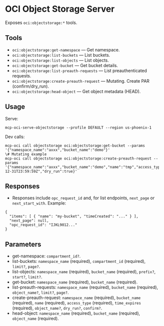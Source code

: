 # OCI Object Storage Server

Exposes `oci:objectstorage:*` tools.

## Tools
- `oci:objectstorage:get-namespace` — Get namespace.
- `oci:objectstorage:list-buckets` — List buckets.
- `oci:objectstorage:list-objects` — List objects.
- `oci:objectstorage:get-bucket` — Get bucket details.
- `oci:objectstorage:list-preauth-requests` — List preauthenticated requests.
- `oci:objectstorage:create-preauth-request` — Mutating. Create PAR (confirm/dry_run).
- `oci:objectstorage:head-object` — Get object metadata (HEAD).

## Usage
Serve:
```
mcp-oci-serve-objectstorage --profile DEFAULT --region us-phoenix-1
```
Dev calls:
```
mcp-oci call objectstorage oci:objectstorage:get-bucket --params '{"namespace_name":"axxx","bucket_name":"demo"}'
\# Mutating example
mcp-oci call objectstorage oci:objectstorage:create-preauth-request --params '{"namespace_name":"axxx","bucket_name":"demo","name":"tmp","access_type":"ObjectRead","time_expires":"2025-12-31T23:59:59Z","dry_run":true}'
```

## Responses
- Responses include `opc_request_id` and, for list endpoints, `next_page` or `next_start_with`.
Example:
```
{
  "items": [ { "name": "my-bucket", "timeCreated": "..." } ],
  "next_page": null,
  "opc_request_id": "IJKL9012..."
}
```
## Parameters
- get-namespace: `compartment_id?`.
- list-buckets: `namespace_name` (required), `compartment_id` (required), `limit?`, `page?`.
- list-objects: `namespace_name` (required), `bucket_name` (required), `prefix?`, `start?`, `limit?`.
- get-bucket: `namespace_name` (required), `bucket_name` (required).
- list-preauth-requests: `namespace_name` (required), `bucket_name` (required), `object_name?`, `limit?`, `page?`.
- create-preauth-request: `namespace_name` (required), `bucket_name` (required), `name` (required), `access_type` (required), `time_expires` (required), `object_name?`, `dry_run?`, `confirm?`.
- head-object: `namespace_name` (required), `bucket_name` (required), `object_name` (required).
